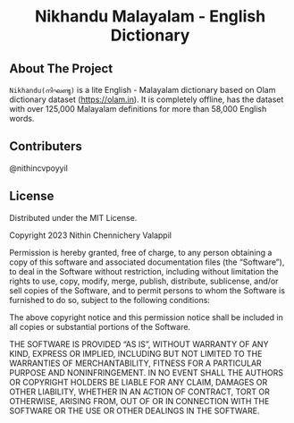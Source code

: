 <div align="center">
  <h1 align="center">Nikhandu Malayalam - English Dictionary</h1>
</div>


<!-- ABOUT THE PROJECT -->

## About The Project

`Nikhandu(നിഘണ്ടു)` is a lite English - Malayalam dictionary based on Olam dictionary dataset (https://olam.in). 
It is completely offline, has the dataset with over 125,000 Malayalam definitions for more than 58,000 English words.


## Contributers 

 @nithincvpoyyil

## License

Distributed under the MIT License.

Copyright 2023 Nithin Chennichery Valappil

Permission is hereby granted, free of charge, to any person obtaining a copy of this software and associated documentation files (the “Software”), to deal in the Software without restriction, including without limitation the rights to use, copy, modify, merge, publish, distribute, sublicense, and/or sell copies of the Software, and to permit persons to whom the Software is furnished to do so, subject to the following conditions:

The above copyright notice and this permission notice shall be included in all copies or substantial portions of the Software.

THE SOFTWARE IS PROVIDED “AS IS”, WITHOUT WARRANTY OF ANY KIND, EXPRESS OR IMPLIED, INCLUDING BUT NOT LIMITED TO THE WARRANTIES OF MERCHANTABILITY, FITNESS FOR A PARTICULAR PURPOSE AND NONINFRINGEMENT. IN NO EVENT SHALL THE AUTHORS OR COPYRIGHT HOLDERS BE LIABLE FOR ANY CLAIM, DAMAGES OR OTHER LIABILITY, WHETHER IN AN ACTION OF CONTRACT, TORT OR OTHERWISE, ARISING FROM, OUT OF OR IN CONNECTION WITH THE SOFTWARE OR THE USE OR OTHER DEALINGS IN THE SOFTWARE.






